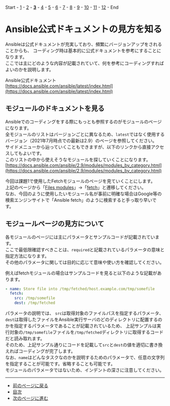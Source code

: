 Start - [1](step1.md) - [2](step2.md) - [**3**](step3.md) - [4](step4.md) - [5](step5.md) - [6](step6.md) - [7](step7.md) - [8](step8.md) - [9](step9.md) - [10](step10.md) - [11](step11.md) - [12](step12.md) - End

# Ansible公式ドキュメントの見方を知る

Ansibleは公式ドキュメントが充実しており、頻繁にバージョンアップをされることからも、
コーディング時は基本的に公式ドキュメントを参考にすることになります。  
ここでは主にどのような内容が記載されていて、何を参考にコーディングすればよいのかを説明します。

Ansible公式ドキュメント  
[https://docs.ansible.com/ansible/latest/index.html](https://docs.ansible.com/ansible/latest/index.html)

## モジュールのドキュメントを見る

Ansibleでのコーディングをする際にもっとも参照するのがモジュールのページになります。  
全モジュールのリストはバージョンごとに異なるため、`latest`ではなく使用するバージョン（2021年7月時点での最新は2.9）のページを参照してください。  
サイドメニューから辿っていくこともできますが、以下のリンクから直接アクセスしてもよいです。  
このリストの中から使えそうなモジュールを探していくことになります。  
[https://docs.ansible.com/ansible/2.9/modules/modules_by_category.html](https://docs.ansible.com/ansible/2.9/modules/modules_by_category.html)

今回は課題1で使用したFetchモジュールのページを見ていくことにします。  
上記のページから「[Files modules](https://docs.ansible.com/ansible/2.9/modules/list_of_files_modules.html)」→「[fetch](https://docs.ansible.com/ansible/2.9/modules/fetch_module.html)」と遷移してください。  
なお、今回のように使用したいモジュール名が事前に明確な場合はGoogle等の検索エンジンサイトで「Ansible fetch」のように検索すると手っ取り早いです。

## モジュールページの見方について

各モジュールのページには主にパラメータとサンプルコードが記載されています。  
ここで最低限確認すべきことは、`required`と記載されているパラメータの意味と指定方法になります。  
その他のパラメータに関しては目的に応じて意味や使い方を確認してください。

例えばfetchモジュールの場合はサンプルコードを見ると以下のような記載があります。

```yaml
- name: Store file into /tmp/fetched/host.example.com/tmp/somefile
  fetch:
    src: /tmp/somefile
    dest: /tmp/fetched
```

パラメータの説明では、
`src`は取得対象のファイルパスを指定するパラメータ、`dest`は取得したファイルをAnsible実行サーバのどのディレクトリに配置するのかを指定するパラメータであることが記載されているため、
上記サンプルは実行対象の`/tmp/somefile`ファイルを`/tmp/fetched`ディレクトリに取得するコードだと読み取れます。  
そのため、上記サンプル通りにコードを記載して`src`と`dest`の値を適切に書き換えればコーディングが完了します。  
なお、`name`はどんなタスクなのかを説明するためのパラメータで、任意の文字列を指定することが可能です。省略することも可能です。  
モジュールのパラメータではないため、インデントの深さに注意してください。

---

- [前のページに戻る](step2.md)
- [目次](README.md)
- [次のページに進む](step4.md)
